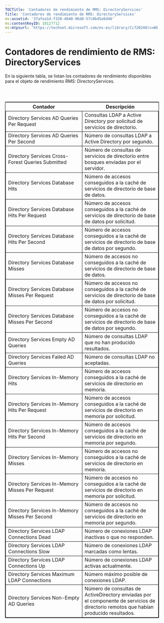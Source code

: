 ```yaml
---
TOCTitle: 'Contadores de rendimiento de RMS: DirectoryServices'
Title: 'Contadores de rendimiento de RMS: DirectoryServices'
ms:assetid: '37afea1d-f320-4040-96d8-57c0b45e6d46'
ms:contentKeyID: 18127712
ms:mtpsurl: 'https://technet.microsoft.com/es-es/library/Cc720240(v=WS.10)'
---
```


Contadores de rendimiento de RMS: DirectoryServices
===================================================

En la siguiente tabla, se listan los contadores de rendimiento disponibles para el objeto de rendimiento RMS: DirectoryServices.

###  

 
<table style="border:1px solid black;">
<colgroup>
<col width="50%" />
<col width="50%" />
</colgroup>
<thead>
<tr class="header">
<th>Contador</th>
<th>Descripción</th>
</tr>
</thead>
<tbody>
<tr class="odd">
<td style="border:1px solid black;">Directory Services AD Queries Per Request</td>
<td style="border:1px solid black;">Consultas LDAP a Active Directory por solicitud de servicios de directorio.</td>
</tr>
<tr class="even">
<td style="border:1px solid black;">Directory Services AD Queries Per Second</td>
<td style="border:1px solid black;">Número de consultas LDAP a Active Directory por segundo.</td>
</tr>
<tr class="odd">
<td style="border:1px solid black;">Directory Services Cross-Forest Queries Submitted</td>
<td style="border:1px solid black;">Número de consultas de servicios de directorio entre bosques enviadas por el servidor.</td>
</tr>
<tr class="even">
<td style="border:1px solid black;">Directory Services Database Hits</td>
<td style="border:1px solid black;">Número de accesos conseguidos a la caché de servicios de directorio de base de datos.</td>
</tr>
<tr class="odd">
<td style="border:1px solid black;">Directory Services Database Hits Per Request</td>
<td style="border:1px solid black;">Número de accesos conseguidos a la caché de servicios de directorio de base de datos por solicitud.</td>
</tr>
<tr class="even">
<td style="border:1px solid black;">Directory Services Database Hits Per Second</td>
<td style="border:1px solid black;">Número de accesos conseguidos a la caché de servicios de directorio de base de datos por segundo.</td>
</tr>
<tr class="odd">
<td style="border:1px solid black;">Directory Services Database Misses</td>
<td style="border:1px solid black;">Número de accesos no conseguidos a la caché de servicios de directorio de base de datos.</td>
</tr>
<tr class="even">
<td style="border:1px solid black;">Directory Services Database Misses Per Request</td>
<td style="border:1px solid black;">Número de accesos no conseguidos a la caché de servicios de directorio de base de datos por solicitud.</td>
</tr>
<tr class="odd">
<td style="border:1px solid black;">Directory Services Database Misses Per Second</td>
<td style="border:1px solid black;">Número de accesos no conseguidos a la caché de servicios de directorio de base de datos por segundo.</td>
</tr>
<tr class="even">
<td style="border:1px solid black;">Directory Services Empty AD Queries</td>
<td style="border:1px solid black;">Número de consultas LDAP que no han producido resultados.</td>
</tr>
<tr class="odd">
<td style="border:1px solid black;">Directory Services Failed AD Queries</td>
<td style="border:1px solid black;">Número de consultas LDAP no aceptadas.</td>
</tr>
<tr class="even">
<td style="border:1px solid black;">Directory Services In-Memory Hits</td>
<td style="border:1px solid black;">Número de accesos conseguidos a la caché de servicios de directorio en memoria.</td>
</tr>
<tr class="odd">
<td style="border:1px solid black;">Directory Services In-Memory Hits Per Request</td>
<td style="border:1px solid black;">Número de accesos conseguidos a la caché de servicios de directorio en memoria por solicitud.</td>
</tr>
<tr class="even">
<td style="border:1px solid black;">Directory Services In-Memory Hits Per Second</td>
<td style="border:1px solid black;">Número de accesos conseguidos a la caché de servicios de directorio en memoria por segundo.</td>
</tr>
<tr class="odd">
<td style="border:1px solid black;">Directory Services In-Memory Misses</td>
<td style="border:1px solid black;">Número de accesos no conseguidos a la caché de servicios de directorio en memoria.</td>
</tr>
<tr class="even">
<td style="border:1px solid black;">Directory Services In-Memory Misses Per Request</td>
<td style="border:1px solid black;">Número de accesos no conseguidos a la caché de servicios de directorio en memoria por solicitud.</td>
</tr>
<tr class="odd">
<td style="border:1px solid black;">Directory Services In-Memory Misses Per Second</td>
<td style="border:1px solid black;">Número de accesos no conseguidos a la caché de servicios de directorio en memoria por segundo.</td>
</tr>
<tr class="even">
<td style="border:1px solid black;">Directory Services LDAP Connections Dead</td>
<td style="border:1px solid black;">Número de conexiones LDAP inactivas o que no responden.</td>
</tr>
<tr class="odd">
<td style="border:1px solid black;">Directory Services LDAP Connections Slow</td>
<td style="border:1px solid black;">Número de conexiones LDAP marcadas como lentas.</td>
</tr>
<tr class="even">
<td style="border:1px solid black;">Directory Services LDAP Connections Up</td>
<td style="border:1px solid black;">Número de conexiones LDAP activas actualmente.</td>
</tr>
<tr class="odd">
<td style="border:1px solid black;">Directory Services Maximum LDAP Connections</td>
<td style="border:1px solid black;">Número máximo posible de conexiones LDAP.</td>
</tr>
<tr class="even">
<td style="border:1px solid black;">Directory Services Non-Empty AD Queries</td>
<td style="border:1px solid black;">Número de consultas de ActiveDirectory enviadas por el componente de servicios de directorio remotos que habían producido resultados.</td>
</tr>
</tbody>
</table>
